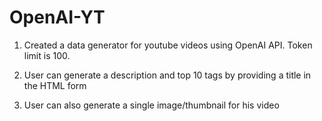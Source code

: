 # OpenAI-YT

1. Created a data generator for youtube videos using OpenAI API. Token limit is 100.

2. User can generate a description and top 10 tags by providing a title in the HTML form

3. User can also generate a single image/thumbnail for his video
